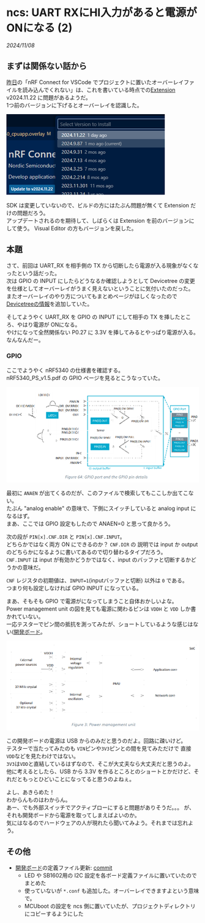 # ncs: UART RXにHI入力があると電源がONになる (2)

_2024/11/08_

## まずは関係ない話から

[昨日](20241107-ncs.md)の「nRF Connect for VSCode でプロジェクトに置いたオーバーレイファイルを読み込んでくれない」は、これを書いている時点での[Extension](https://marketplace.visualstudio.com/items?itemName=nordic-semiconductor.nrf-connect) v2024.11.22 に問題があるようだ。  
1つ前のバージョンに下げるとオーバーレイを認識した。

![image](20241108a-1.png)

SDK は変更していないので、ビルドの方にはたぶん問題が無くて Extension だけの問題だろう。  
アップデートされるのを期待して、しばらくは Extension を前のバージョンにして使う。
Visual Editor の方もバージョンを戻した。

## 本題

さて、前回は UART_RX を相手側の TX から切断したら電源が入る現象がなくなったという話だった。  
次は GPIO の INPUT にしたらどうなるか確認しようとして Devicetree の変更を仕様としてオーバーレイがうまく見えないということに気付いたのだった。  
またオーバーレイのやり方についてもまとめページがほしくなったので[Devicetreeの情報](/nrf/devicetree/index.html)を追加していた。

そしてようやく UART_RX を GPIO の INPUT にして相手の TX を挿したところ、やはり電源が ONになる。  
やけになって全然関係ない P0.27 に 3.3V を挿してみるとやっぱり電源が入る。  
なんなんだー。

### GPIO

ここでようやく nRF5340 の仕様書を確認する。  
nRF5340_PS_v1.5.pdf の GPIO ページを見るとこうなっていた。

![image](20241108a-2.png)

最初に `ANAEN` が出てくるのだが、このファイルで検索してもここしか出てこない。  
たぶん "analog enable" の意味で、下側にスイッチしていると analog input になるはず。  
まあ、ここでは GPIO 設定もしたので ANAEN=0 と思って良かろう。

次の段が `PIN[x].CNF.DIR` と `PIN[x].CNF.INPUT`。  
どちらかではなく両方 ON にできるのか？ 
`CNF.DIR` の 説明では input か output のどちらかになるように書いてあるので切り替わるタイプだろう。  
`CNF.INPUT` は input が有効かどうかではなく、input のバッファと切断するかどうかの意味だ。

`CNF` レジスタの初期値は、`INPUT=1`(inputバッファと切断) 以外は `0` である。  
つまり何も設定しなければ GPIO INPUT になっている。

まあ、そもそも GPIO で電源がになってしまうこと自体おかしいよな。  
Power management unit の図を見ても電源に関わるピンは `VDDH` と `VDD` しか書かれていない。  
一応テスターでピン間の抵抗を測ってみたが、ショートしているような感じはない([開発ボード](https://www.switch-science.com/products/8658?_pos=3&_sid=0c8c07a88&_ss=r)。

![image](20241108a-3.png)

この開発ボードの電源は USB からのみだと思うのだよ。回路に疎いけど。  
テスターで当たってみたのも `VIN`ピンや`3V3`ピンとの間を見てみただけで 直接`VDD`などを見たわけではない。  
`3V3`は`VDD`と直結しているはずなので、そこが大丈夫なら大丈夫だと思うのよ。  
他に考えるとしたら、USB から 3.3V を作るところとのショートとかだけど、それだともっとひどいことになってると思うのよねぇ。

よし、あきらめた！  
わからんものはわからん。  
あー、でも外部スイッチでアクティブローにすると問題がありそうだ。。。
が、それも開発ボードから電源を取ってしまえばよいのか。  
気にはなるのでハードウェアの人が現れたら聞いてみよう。それまでは忘れよう。

## その他

* [開発ボード](https://www.switch-science.com/products/8658?_pos=3&_sid=0c8c07a88&_ss=r)の定義ファイル更新: [commit](https://github.com/hirokuma/ncs-custom-board/tree/675d58b39713c4104bc03d3cc9c16bc1a97b7f83)
  * LED や SB1602用の I2C 設定を各ボード定義ファイルに置いていたのでまとめた
  * 使っていないが `*.conf` も追加した。オーバーレイできますよという意味で。
  * MCUboot の設定を ncs 側に置いていたが、プロジェクトディレクトリにコピーするようにした
